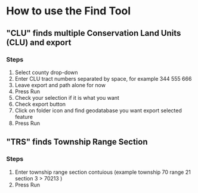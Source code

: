 # How to use the Find Tool

## "CLU" finds multiple Conservation Land Units (CLU) and export

### Steps

1. Select county drop-down
2. Enter CLU tract numbers separated by space,  for example 344 555 666
3. Leave export and path alone for now
4. Press Run
5. Check your selection if it is what you want
6. Check export button
7. Click on folder icon and find geodatabase you want export selected feature
8. Press Run
## "TRS" finds Township Range Section
### Steps
1. Enter township range section contuious (example township 70 range 21 section 3 > 70213 )
2. Press Run
